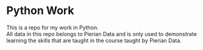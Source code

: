 # Python Work
 This is a repo for my work in Python.  
 All data in this repo belongs to Pierian Data and is only used to demonstrate learning the skills that are taught in the course taught by Pierian Data.
